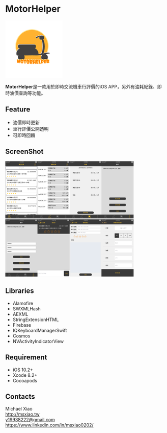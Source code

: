 # MotorHelper

![MotorHelper logo](https://github.com/yfde11/motorHelper/blob/master/MotorHelper/MotorHelper/Assets.xcassets/AppIcon.appiconset/Icon-App-60x60@3x.png?raw=true)

**MotorHelper**是一款用於即時交流機車行評價的iOS APP，另外有油耗紀錄、即時油價查詢等功能。

## Feature

* 油價即時更新
* 車行評價公開透明
* 可即時回饋

## ScreenShot

<img src="https://github.com/yfde11/motorHelper/blob/master/screenshot/Simulator%20Screen%20Shot%208%20May%202017,%204.42.41%20PM.png?raw=true" width="20%" height="20%"><img src="https://github.com/yfde11/motorHelper/blob/master/screenshot/Simulator%20Screen%20Shot%208%20May%202017,%204.42.48%20PM.png?raw=true" width="20%" height="20%"><img src="https://github.com/yfde11/motorHelper/blob/master/screenshot/Simulator%20Screen%20Shot%208%20May%202017,%204.53.35%20PM.png?raw=true" width="20%" height="20%"><img src="https://github.com/yfde11/motorHelper/blob/master/screenshot/Simulator%20Screen%20Shot%208%20May%202017,%204.53.39%20PM.png?raw=true" width="20%" height="20%">
<img src="https://github.com/yfde11/motorHelper/blob/master/screenshot/Simulator%20Screen%20Shot%208%20May%202017,%204.53.52%20PM.png?raw=true" width="20%" height="20%"><img src="https://github.com/yfde11/motorHelper/blob/master/screenshot/Simulator%20Screen%20Shot%208%20May%202017,%204.54.07%20PM.png?raw=true" width="20%" height="20%"><img src="https://github.com/yfde11/motorHelper/blob/master/screenshot/Simulator%20Screen%20Shot%208%20May%202017,%204.54.15%20PM.png?raw=true" width="20%" height="20%"><img src="https://github.com/yfde11/motorHelper/blob/master/screenshot/Simulator%20Screen%20Shot%208%20May%202017,%205.02.40%20PM.png?raw=true" width="20%" height="20%">

## Libraries
* Alamofire
* SWXMLHash
* AEXML
* StringExtensionHTML
* Firebase
* IQKeyboardManagerSwift
* Cosmos
* NVActivityIndicatorView

## Requirement
* iOS 10.2+
* Xcode 8.2+
* Cocoapods

## Contacts
Michael Xiao  
<http://msxiao.tw>  
<y19938222@gmail.com>  
<https://www.linkedin.com/in/msxiao0202/>

